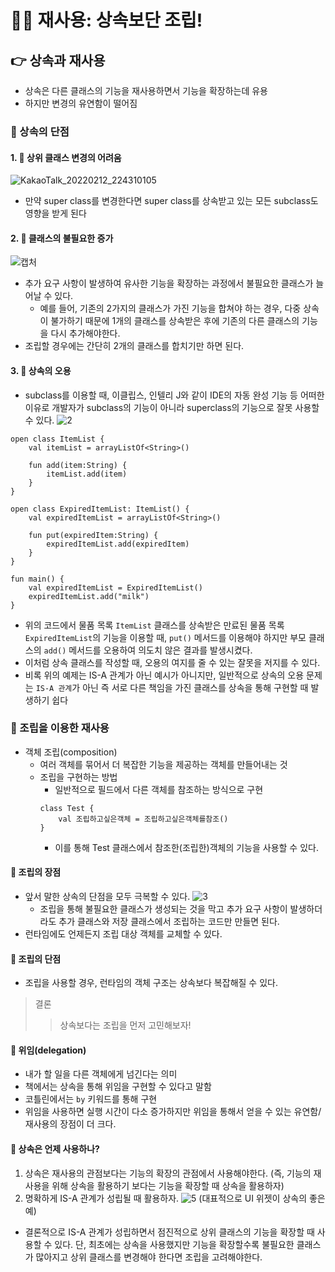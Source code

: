 # 🙋‍♂ 재사용: 상속보단 조립!

## 👉 상속과 재사용
- 상속은 다른 클래스의 기능을 재사용하면서 기능을 확장하는데 유용
- 하지만 변경의 유연함이 떨어짐
### 📗 상속의 단점
#### 1. 🔖 상위 클래스 변경의 어려움
![KakaoTalk_20220212_224310105](https://user-images.githubusercontent.com/95393311/153713893-bda95504-5adf-4a68-8af4-ef8a7fa054a4.jpg)
- 만약 super class를 변경한다면 super class를 상속받고 있는 모든 subclass도 영향을 받게 된다
#### 2. 🔖 클래스의 불필요한 증가
![캡처](https://user-images.githubusercontent.com/95393311/153714644-169015cd-cbde-41e5-93df-8c1fcc810dd1.JPG)
- 추가 요구 사항이 발생하여 유사한 기능을 확장하는 과정에서 불필요한 클래스가 늘어날 수 있다.
  - 예를 들어, 기존의 2가지의 클래스가 가진 기능을 합쳐야 하는 경우, 다중 상속이 불가하기 때문에 1개의 클래스를 상속받은 후에 기존의 다른 클래스의 기능을 다시 추가해야한다.
- 조립할 경우에는 간단히 2개의 클래스를 합치기만 하면 된다.
#### 3. 🔖 상속의 오용
- subclass를 이용할 때, 이클립스, 인텔리 J와 같이 IDE의 자동 완성 기능 등 어떠한 이유로 개발자가 subclass의 기능이 아니라 superclass의 기능으로 잘못 사용할 수 있다.
  ![2](https://user-images.githubusercontent.com/95393311/153715665-4d8a6a35-01d9-4925-a00a-4eee4bfb4da6.JPG)
```
open class ItemList {
    val itemList = arrayListOf<String>()

    fun add(item:String) {
        itemList.add(item)
    }
}

open class ExpiredItemList: ItemList() {
    val expiredItemList = arrayListOf<String>()

    fun put(expiredItem:String) {
        expiredItemList.add(expiredItem)
    }
}

fun main() {
    val expiredItemList = ExpiredItemList()
    expiredItemList.add("milk")
}
```
- 위의 코드에서 물품 목록 `ItemList` 클래스를 상속받은 만료된 물품 목록 `ExpiredItemList`의 기능을 이용할 때, `put()` 메서드를 이용해야 하지만 부모 클래스의 `add()` 메서드를 오용하여 의도치 않은 결과를 발생시켰다.
- 이처럼 상속 클래스를 작성할 때, 오용의 여지를 줄 수 있는 잘못을 저지를 수 있다.
- 비록 위의 예제는 IS-A 관계가 아닌 예시가 아니지만, 일반적으로 상속의 오용 문제는 `IS-A 관계`가 아닌 즉 서로 다른 책임을 가진 클래스를 상속을 통해 구현할 때 발생하기 쉽다 

### 📗 조립을 이용한 재사용
- 객체 조립(composition)
  - 여러 객체를 묶어서 더 복잡한 기능을 제공하는 객체를 만들어내는 것
  - 조립을 구현하는 방법
    - 일반적으로 필드에서 다른 객체를 참조하는 방식으로 구현
    ```
    class Test {
        val 조립하고싶은객체 = 조립하고싶은객체를참조()
    }
    ```
    - 이를 통해 Test 클래스에서 참조한(조립한)객체의 기능을 사용할 수 있다.

#### 🔖 조립의 장점
- 앞서 말한 상속의 단점을 모두 극복할 수 있다.
  ![3](https://user-images.githubusercontent.com/95393311/153716850-ecea10d2-db86-429c-9b77-7fdd3714a044.JPG)
  - 조립을 통해 불필요한 클래스가 생성되는 것을 막고 추가 요구 사항이 발생하더라도 추가 클래스와 저장 클래스에서 조립하는 코드만 만들면 된다.
- 런타임에도 언제든지 조립 대상 객체를 교체할 수 있다.

#### 🔖 조립의 단점
- 조립을 사용할 경우, 런타임의 객체 구조는 상속보다 복잡해질 수 있다.

> 결론  
>> 상속보다는 조립을 먼저 고민해보자!

#### 📗 위임(delegation)
- 내가 할 일을 다른 객체에게 넘긴다는 의미
- 책에서는 상속을 통해 위임을 구현할 수 있다고 말함
- 코틀린에서는 `by` 키워드를 통해 구현
- 위임을 사용하면 실행 시간이 다소 증가하지만 위임을 통해서 얻을 수 있는 유연함/재사용의 장점이 더 크다.

#### 📗 상속은 언제 사용하나?
1. 상속은 재사용의 관점보다는 기능의 확장의 관점에서 사용해야한다. (즉, 기능의 재사용을 위해 상속을 활용하기 보다는 기능을 확장할 때 상속을 활용하자)
2. 명확하게 IS-A 관계가 성립될 때 활용하자.
   ![5](https://user-images.githubusercontent.com/95393311/153717446-9fc21be9-1338-46a8-adaf-9f832f1d8c75.jpg)
   (대표적으로 UI 위젯이 상속의 좋은 예)
- 결론적으로 IS-A 관계가 성립하면서 점진적으로 상위 클래스의 기능을 확장할 때 사용할 수 있다. 단, 최초에는 상속을 사용했지만 기능을 확장할수록 불필요한 클래스가 많아지고 상위 클래스를 변경해야 한다면 조립을 고려해야한다.

